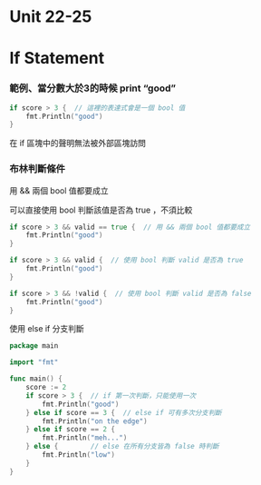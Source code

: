 # Unit 22-25

# If Statement

### 範例、當分數大於3的時候 print “good”

```go
if score > 3 {  // 這裡的表達式會是一個 bool 值
    fmt.Println("good")
}
```

在 if 區塊中的聲明無法被外部區塊訪問

### 布林判斷條件

用 && 兩個 bool 值都要成立

可以直接使用 bool 判斷該值是否為 true ，不須比較

```go
if score > 3 && valid == true {  // 用 && 兩個 bool 值都要成立
    fmt.Println("good")
}

if score > 3 && valid {  // 使用 bool 判斷 valid 是否為 true
    fmt.Println("good")
}

if score > 3 && !valid {  // 使用 bool 判斷 valid 是否為 false
    fmt.Println("good")
}
```

使用 else if 分支判斷

```go
package main

import "fmt"

func main() {
	score := 2
	if score > 3 {  // if 第一次判斷，只能使用一次
		fmt.Println("good")
	} else if score == 3 {  // else if 可有多次分支判斷
		fmt.Println("on the edge")
	} else if score == 2 {
		fmt.Println("meh...")
	} else {        // else 在所有分支皆為 false 時判斷
		fmt.Println("low")
	}
}
```